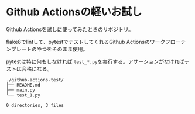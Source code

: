 # Github Actionsの軽いお試し
Github Actionsを試しに使ってみたときのリポジトリ。

flake8でlintして、pytestでテストしてくれるGithub Actionsのワークフローテンプレートのやつをそのまま使用。

pytestは特に何もしなければ `test_*.py`を実行する。アサーションがなければテストは合格になる。
```
./github-actions-test/
├── README.md
├── main.py
└── test_1.py

0 directories, 3 files
```